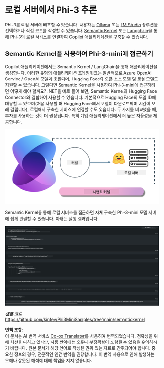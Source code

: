 <!--
CO_OP_TRANSLATOR_METADATA:
{
  "original_hash": "12c0d9afaa23861ad5be655fcff4f71d",
  "translation_date": "2025-04-04T05:59:24+00:00",
  "source_file": "md\\01.Introduction\\03\\Local_Server_Inference.md",
  "language_code": "ko"
}
-->
# **로컬 서버에서 Phi-3 추론**

Phi-3를 로컬 서버에 배포할 수 있습니다. 사용자는 [Ollama](https://ollama.com) 또는 [LM Studio](https://llamaedge.com) 솔루션을 선택하거나 직접 코드를 작성할 수 있습니다. [Semantic Kernel](https://github.com/microsoft/semantic-kernel?WT.mc_id=aiml-138114-kinfeylo) 또는 [Langchain](https://www.langchain.com/)을 통해 Phi-3의 로컬 서비스를 연결하여 Copilot 애플리케이션을 구축할 수 있습니다.

## **Semantic Kernel을 사용하여 Phi-3-mini에 접근하기**

Copilot 애플리케이션에서는 Semantic Kernel / LangChain을 통해 애플리케이션을 생성합니다. 이러한 유형의 애플리케이션 프레임워크는 일반적으로 Azure OpenAI Service / OpenAI 모델과 호환되며, Hugging Face의 오픈 소스 모델 및 로컬 모델도 지원할 수 있습니다. 그렇다면 Semantic Kernel을 사용하여 Phi-3-mini에 접근하려면 어떻게 해야 할까요? .NET을 예로 들어 보면, Semantic Kernel의 Hugging Face Connector와 결합하여 사용할 수 있습니다. 기본적으로 Hugging Face의 모델 ID에 대응할 수 있으며(처음 사용할 때 Hugging Face에서 모델이 다운로드되며 시간이 오래 걸립니다), 로컬에서 구축한 서비스에 연결할 수도 있습니다. 두 가지를 비교했을 때, 후자를 사용하는 것이 더 권장됩니다. 특히 기업 애플리케이션에서 더 높은 자율성을 제공합니다.

![sk](../../../../../translated_images/sk.c244b32f4811c6f0938b9e95b0b2f4b28105bff6495bdc3b24cd42b3e3e89bb9.ko.png)

Semantic Kernel을 통해 로컬 서비스를 접근하면 자체 구축한 Phi-3-mini 모델 서버에 쉽게 연결할 수 있습니다. 아래는 실행 결과입니다.

![skrun](../../../../../translated_images/skrun.fb7a635a22ae8b7919d6e15c0eb27262526ed69728c5a1d2773a97d4562657c7.ko.png)

***샘플 코드*** https://github.com/kinfey/Phi3MiniSamples/tree/main/semantickernel

**면책 조항**:  
이 문서는 AI 번역 서비스 [Co-op Translator](https://github.com/Azure/co-op-translator)를 사용하여 번역되었습니다. 정확성을 위해 최선을 다하고 있지만, 자동 번역에는 오류나 부정확성이 포함될 수 있음을 유의하시기 바랍니다. 원본 문서가 해당 언어로 작성된 권위 있는 자료로 간주되어야 합니다. 중요한 정보의 경우, 전문적인 인간 번역을 권장합니다. 이 번역 사용으로 인해 발생하는 오해나 잘못된 해석에 대해 책임을 지지 않습니다.